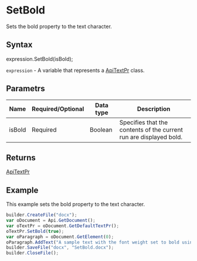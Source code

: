 # SetBold

Sets the bold property to the text character.

## Syntax

expression.SetBold(isBold);

`expression` - A variable that represents a [ApiTextPr](../ApiTextPr.md) class.

## Parametrs

| **Name** | **Required/Optional** | **Data type** | **Description** |
| ------------- | ------------- | ------------- | ------------- |
| isBold | Required | Boolean | Specifies that the contents of the current run are displayed bold. |

## Returns

[ApiTextPr](../ApiTextPr.md)

## Example

This example sets the bold property to the text character.

```javascript
builder.CreateFile("docx");
var oDocument = Api.GetDocument();
var oTextPr = oDocument.GetDefaultTextPr();
oTextPr.SetBold(true);
var oParagraph = oDocument.GetElement(0);
oParagraph.AddText("A sample text with the font weight set to bold using the text properties.");
builder.SaveFile("docx", "SetBold.docx");
builder.CloseFile();
```